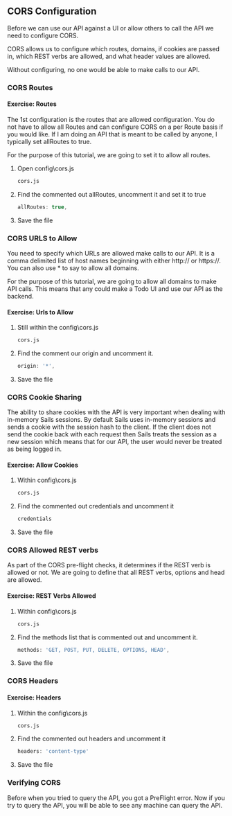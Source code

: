 ## CORS Configuration

Before we can use our API against a UI or allow others to call the API we need to configure CORS.

CORS allows us to configure which routes, domains, if cookies are passed in, which REST verbs are allowed, and what header values are allowed.  

Without configuring, no one would be able to make calls to our API.


### CORS Routes

<h4 class="exercise-start">
    <b>Exercise</b>: Routes
</h4>

The 1st configuration is the routes that are allowed configuration.  You do not have to allow all Routes and can configure CORS on a per Route basis if you would like.  If I am doing an API that is meant to be called by anyone, I typically set allRoutes to true.

For the purpose of this tutorial, we are going to set it to allow all routes.

1. Open config\cors.js

    ```bash
    cors.js
    ```

1. Find the commented out allRoutes, uncomment it and set it to true

    ```javascript
    allRoutes: true,
    ```

1. Save the file

<div class="exercise-end"></div>

### CORS URLS to Allow

You need to specify which URLs are allowed make calls to our API.  It is a comma delimited list of host names beginning with either http:// or https://.  You can also use * to say to allow all domains.  

For the purpose of this tutorial, we are going to allow all domains to make API calls.  This means that any could make a Todo UI and use our API as the backend.

<h4 class="exercise-start">
    <b>Exercise</b>: Urls to Allow
</h4>

1. Still within the config\cors.js

    ```bash
    cors.js
    ```


1. Find the comment our origin and uncomment it.  

    ```javascript
    origin: '*',
    ```

1. Save the file

<div class="exercise-end"></div>

### CORS Cookie Sharing

The ability to share cookies with the API is very important when dealing with in-memory Sails sessions.  By default Sails uses in-memory sessions and sends a cookie with the session hash to the client.  If the client does not send the cookie back with each request then Sails treats the session as a new session which means that for our API, the user would never be treated as being logged in.

<h4 class="exercise-start">
    <b>Exercise</b>: Allow Cookies
</h4>

1. Within config\cors.js

    ```bash
    cors.js
    ```

1. Find the commented out credentials and uncomment it

    ```javascript
    credentials
    ```

1. Save the file


<div class="exercise-end"></div>

### CORS Allowed REST verbs

As part of the CORS pre-flight checks, it determines if the REST verb is allowed or not.  We are going to define that all REST verbs, options and head are allowed. 

<h4 class="exercise-start">
    <b>Exercise</b>: REST Verbs Allowed
</h4>

1. Within config\cors.js

    ```bash
    cors.js
    ```

1. Find the methods list that is commented out and uncomment it.

    ```javascript
    methods: 'GET, POST, PUT, DELETE, OPTIONS, HEAD',
    ```

1. Save the file

<div class="exercise-end"></div>

### CORS Headers

<h4 class="exercise-start">
    <b>Exercise</b>: Headers
</h4>

1. Within the config\cors.js

    ```bash
    cors.js
    ```

1. Find the commented out headers and uncomment it

    ```javascript
    headers: 'content-type'
    ```

1. Save the file

<div class="exercise-end"></div>

### Verifying CORS

Before when you tried to query the API, you got a PreFlight error.  Now if you try to query the API, you will be able to see any machine can query the API.  
